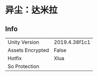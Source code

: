 # 异尘：达米拉

## Info

| | |
| - | - |
| Unity Version | 2019.4.38f1c1 |
| Assets Encrypted | False |
| Hotfix | Xlua |
| So Protection | |